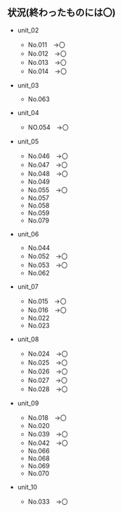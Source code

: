 ## 状況(終わったものには〇)
* unit_02<br>
  * No.011　→〇
  * No.012　→〇
  * No.013　→〇
  * No.014　→〇
  

* unit_03
  * No.063

* unit_04
  * NO.054　→〇

* unit_05
  * No.046　→〇
  * No.047　→〇
  * No.048　→〇
  * No.049
  * No.055　→〇
  * No.057
  * No.058
  * No.059
  * No.079

* unit_06
  * No.044
  * No.052　→〇
  * No.053　→〇
  * No.062

* unit_07
  * No.015　→〇
  * No.016　→〇
  * No.022
  * No.023

* unit_08
  * No.024　→〇
  * No.025　→〇
  * No.026　→〇
  * No.027　→〇
  * No.028　→〇

* unit_09
  * No.018　→〇
  * No.020
  * No.039　→〇
  * No.042　→〇
  * No.066
  * No.068
  * No.069 
  * No.070

* unit_10
  * No.033　→〇

